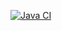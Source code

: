 

[![Java CI](https://github.com/ehsaniara/scs-kafka-intro/actions/workflows/mavenpublish.yml/badge.svg?branch=main)](https://github.com/ehsaniara/scs-kafka-intro/actions/workflows/mavenpublish.yml)




